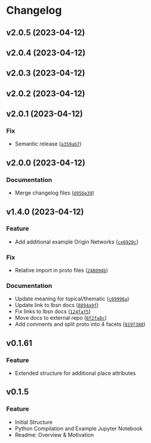 # Changelog

<!--next-version-placeholder-->

## v2.0.5 (2023-04-12)


## v2.0.4 (2023-04-12)


## v2.0.3 (2023-04-12)


## v2.0.2 (2023-04-12)


## v2.0.1 (2023-04-12)
### Fix
* Semantic release ([`a359ab7`](https://github.com/Sieboldianus/lbsnstructure/commit/a359ab782ff12a9ca024f0f43ddddd0e57fed463))

## v2.0.0 (2023-04-12)
### Documentation
* Merge changelog files ([`d956e39`](https://github.com/Sieboldianus/lbsnstructure/commit/d956e39fdb07cf9cf6b75cb47a412b50ba91b90a))

## v1.4.0 (2023-04-12)
### Feature
* Add additional example Origin Networks ([`ce6920c`](https://github.com/Sieboldianus/lbsnstructure/commit/ce6920c416005ff998f0e9e1e77abc58b3c76063))

### Fix
* Relative import in proto files ([`248094b`](https://github.com/Sieboldianus/lbsnstructure/commit/248094b944323bd885bcfdb93739efc381f321bb))

### Documentation
* Update meaning for topical/thematic ([`c09996a`](https://github.com/Sieboldianus/lbsnstructure/commit/c09996aef572ea8a531963d34377f5e7d1665a5a))
* Update link to lbsn docs ([`8894a9f`](https://github.com/Sieboldianus/lbsnstructure/commit/8894a9fe260bd67dafcc6e36c408500f4dbfff81))
* Fix links to lbsn docs ([`124faf5`](https://github.com/Sieboldianus/lbsnstructure/commit/124faf534f74caf0d333a3e9584e56f0751ab7e9))
* Move docs to external repo ([`0f2fa8c`](https://github.com/Sieboldianus/lbsnstructure/commit/0f2fa8c9ee02ed2a05d5ef96c38e86337554f696))
* Add comments and split proto into 4 facets ([`819f388`](https://github.com/Sieboldianus/lbsnstructure/commit/819f388187b7bbd40678cd951ed94c3c3feb6994))

## v0.1.61
### Feature
* Extended structure for additional place attributes

## v0.1.5
### Feature
* Initial Structure
* Python Compilation and Example Jupyter Notebook
* Readme: Overview & Motivation